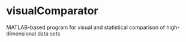 # visualComparator
MATLAB-based program for visual and statistical comparison of high-dimensional data sets 

